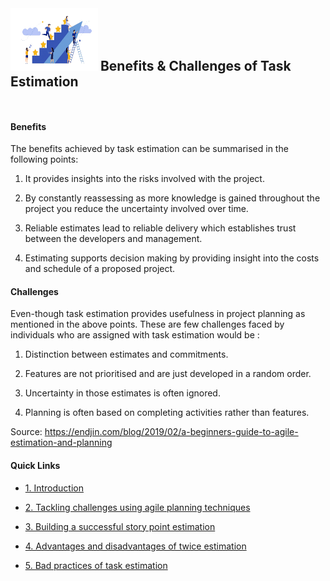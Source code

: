 <img src="./icons/Benefits.png" width="140" height="100"/>
<h2  style="display:inline;"> Benefits & Challenges of Task Estimation
</h2>

&nbsp;

#### Benefits
The benefits achieved by task estimation can be summarised in the following points:

1. It provides insights into the risks involved with the project.

2. By constantly reassessing as more knowledge is gained throughout the project you reduce the uncertainty involved over time.

3. Reliable estimates lead to reliable delivery which establishes trust between the developers and management.

4. Estimating supports decision making by providing insight into the costs and schedule of a proposed project.


#### Challenges
Even-though task estimation provides usefulness in project planning as mentioned in the above points. These are few challenges faced by individuals who are assigned with task estimation would be :

1. Distinction between estimates and commitments.

2. Features are not prioritised and are just developed in a random order.

3. Uncertainty in those estimates is often ignored.

4. Planning is often based on completing activities rather than features.

Source: https://endjin.com/blog/2019/02/a-beginners-guide-to-agile-estimation-and-planning



#### Quick Links
- [1. Introduction](../Introduction.md)

- [2. Tackling challenges using agile planning techniques](Tackling_Challenges.md)

- [3. Building a successful story point estimation](Building_estimation.md)

- [4. Advantages and disadvantages of twice estimation](Advantages_Disadvantages.md)

- [5. Bad practices of task estimation](Bad_practices.md)
